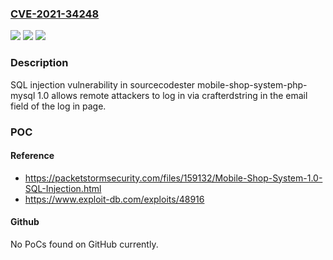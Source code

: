 ### [CVE-2021-34248](https://cve.mitre.org/cgi-bin/cvename.cgi?name=CVE-2021-34248)
![](https://img.shields.io/static/v1?label=Product&message=n%2Fa&color=blue)
![](https://img.shields.io/static/v1?label=Version&message=n%2Fa&color=blue)
![](https://img.shields.io/static/v1?label=Vulnerability&message=n%2Fa&color=brighgreen)

### Description

SQL injection vulnerability in sourcecodester mobile-shop-system-php-mysql 1.0 allows remote attackers to log in via crafterdstring in the email field of the log in page.

### POC

#### Reference
- https://packetstormsecurity.com/files/159132/Mobile-Shop-System-1.0-SQL-Injection.html
- https://www.exploit-db.com/exploits/48916

#### Github
No PoCs found on GitHub currently.

